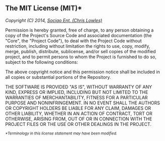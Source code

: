 ## The MIT License (MIT)*

_Copyright (C) 2014, [Sociao Ent. (Chris Lowles)](https://github.com/sociao)_

Permission is hereby granted, free of charge, to any person obtaining a copy of the Project's Source Code and associated documentation (the "Core", the "Project Code"), to deal with the Project Code without restriction, including without limitation the rights to use, copy, modify, merge, publish, distribute, sublicense, and/or sell copies of the modified project, and to permit persons to whom the Project is furnished to do so, subject to the following conditions:

The above copyright notice and this permission notice shall be included in all copies or substantial portions of the Repository.

THE SOFTWARE IS PROVIDED "AS IS", WITHOUT WARRANTY OF ANY KIND, EXPRESS OR IMPLIED, INCLUDING BUT NOT LIMITED TO THE WARRANTIES OF MERCHANTABILITY, FITNESS FOR A PARTICULAR PURPOSE AND NONINFRINGEMENT. IN NO EVENT SHALL THE AUTHORS OR COPYRIGHT HOLDERS BE LIABLE FOR ANY CLAIM, DAMAGES OR OTHER LIABILITY, WHETHER IN AN ACTION OF CONTRACT, TORT OR OTHERWISE, ARISING FROM, OUT OF OR IN CONNECTION WITH THE PROJECT FILES OR THE USE OR OTHER DEALINGS IN THE PROJECT.

<sup>_*Terminology in this license statement may have been modified._</sup>
